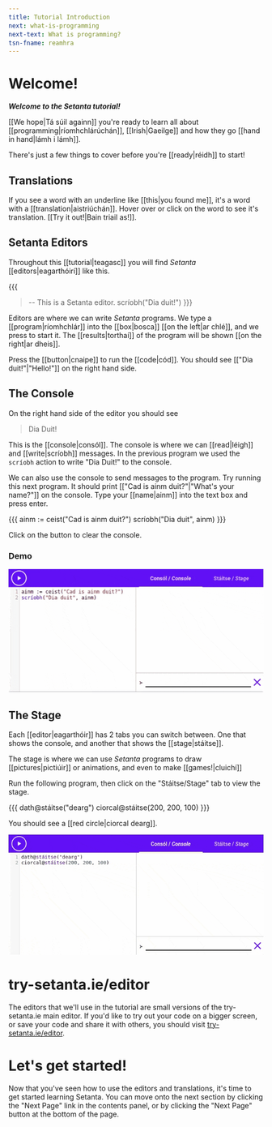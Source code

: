 ```yaml
---
title: Tutorial Introduction
next: what-is-programming
next-text: What is programming?
tsn-fname: reamhra
---
```


# Welcome!

**_Welcome to the *Setanta* tutorial!_**

[[We hope|Tá súil againn]] you're ready to learn all about [[programming|ríomhchlárúchán]], [[Irish|Gaeilge]] and how they go [[hand in hand|lámh i lámh]].

There's just a few things to cover before you're [[ready|réidh]] to start!

## Translations

If you see a word with an underline like [[this|you found me]], it's a word with a
[[translation|aistriúchán]].
Hover over or click on the word to see it's translation. [[Try it out!|Bain triail as!]].

## Setanta Editors

Throughout this [[tutorial|teagasc]] you will find *Setanta* [[editors|eagarthóirí]] like this.

{{{
>-- This is a Setanta editor.
scríobh("Dia duit!")
}}}

Editors are where we can write *Setanta* programs. We type a [[program|ríomhchlár]] into the [[box|bosca]] [[on the left|ar chlé]], and we press <iron-icon class="play" icon="av:play-arrow"></iron-icon> to start it.
The [[results|torthaí]] of the program will be shown [[on the right|ar dheis]].

Press the <iron-icon class="play" icon="av:play-arrow"></iron-icon> [[button|cnaipe]] to run the [[code|cód]].
You should see [["Dia duit!"|&quot;Hello!&quot;]] on the right hand side.

## The Console

On the right hand side of the editor you should see

> Dia Duit!

This is the [[console|consól]]. The console is where we can [[read|léigh]] and [[write|scríobh]] messages. In the previous program we used the `scríobh` action to write "Dia Duit!" to the console.

We can also use the console to send messages to the program. Try running this next program. It should print [["Cad is ainm duit?"|&quot;What's your name?&quot;]] on the console. Type your [[name|ainm]] into the text box and press enter.

{{{
ainm := ceist("Cad is ainm duit?")
scríobh("Dia duit", ainm)
}}}

Click on the <iron-icon class="clear" icon="icons:clear"></iron-icon> button to clear the console.

### Demo 

![Entering your name](assets/intro-name.gif)

## The Stage

Each [[editor|eagarthóir]] has 2 tabs you can switch between. One that shows the console, and another that shows the [[stage|stáitse]].

The stage is where we can use *Setanta* programs to draw [[pictures|pictiúir]] or animations, and even to make [[games!|cluichí]]

Run the following program, then click on the "Stáitse/Stage" tab to view the stage.

{{{
dath@stáitse("dearg")
ciorcal@stáitse(200, 200, 100)
}}}

You should see a [[red circle|ciorcal dearg]].

![Red Circle](assets/circle-red.gif)

# try-setanta.ie/editor

The editors that we'll use in the tutorial are small versions of the try-setanta.ie main editor. If you'd like to try out your code on a bigger screen, or save your code and share it with others, you should visit [try-setanta.ie/editor](https://try-setanta.ie/editor).

# Let's get started!

Now that you've seen how to use the editors and translations, it's time to get started learning Setanta. You can move onto the next section by clicking the "Next Page" link in the contents panel, or by clicking the "Next Page" button at the bottom of the page.
